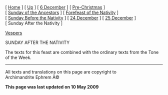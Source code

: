 \[ [Home](index.md) \] \[ [Up](dec-int.md) \]
\[ [6 December](6_december.md) \]
\[ [Pre-Christmas](pre-christmas.md) \]
\[ [Sunday of the Ancestors](sunday_of_the_ancestors.md) \]
\[ [Forefeast of the Nativity](forefeas.md) \]
\[ [Sunday Before the Nativity](sunbefnat.md) \]
\[ [24 December](24dec.md) \] \[ [25 December](25dec.md) \]
\[ Sunday After the Nativity \]

[Vespers](vespers.md)

SUNDAY AFTER THE NATIVITY

The texts for this feast are combined with the ordinary texts from the
Tone of the Week.

------------------------------------------------------------------------

All texts and translations on this page are copyright to\
Archimandrite Ephrem Â©

**This page was last updated on 10 May 2009**
